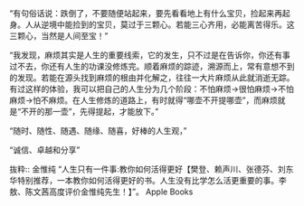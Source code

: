“有句俗话说：跌倒了，不要随便站起来，要先看看地上有什么宝贝，捡起来再起身。人从逆境中能捡到的宝贝，莫过于三颗心。若能三心齐用，必能离苦得乐。这三颗心，当然是人间至宝！”

“我发现，麻烦其实是人生的重要线索，它的发生，只不过是在告诉你，你还有事过不去，你还有人生的功课没修炼完。顺着麻烦的踪迹，溯源而上，常有意想不到的发现。若能在源头找到麻烦的根由并化解之，往往一大片麻烦从此就消逝无踪。
有过这样的体验，我可以把自己的人生分为几个阶段：不怕麻烦→很怕麻烦→不怕麻烦→怕不麻烦。在人生修炼的道路上，有时就得“哪壶不开提哪壶”，而麻烦就是“不开的那一壶”，先得提起，才能放下。”

“随时、随性、随遇、随缘、随喜，好棒的人生观，”

“诚信、卓越和分享”

抜粋:: 金惟纯  “人生只有一件事:教你如何活得更好【樊登、赖声川、张德芬、刘东华特别推荐，一本教你如何活得更好的书。人生没有比学怎么活更重要的事。李敖、陈文茜高度评价金惟纯先生！】”。 Apple Books  
